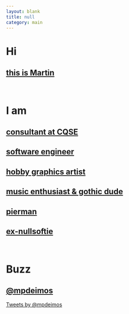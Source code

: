 ```yaml
--- 
layout: blank
title: null
category: main
---
```


<h1 class="clear span-3 first append-1">Hi</h1>
<article class="span-20 last">
	<h1><a href="/about" title="about me">this is Martin</a></h1>
</article>

<div class="clear" style="margin-bottom: 1em;" >&nbsp;</div>

<h1 class="clear span-3 first append-1">I am</h1>
<article class="span-20 last">
	<h1><a href="/work/cqse" title="work at CQSE">consultant at CQSE</a></h1>
	<h1><a href="/portfolio/dev" title="development portfolio">software engineer</a></h1>
	<h1><a href="/portfolio/gfx" title="design portfolio">hobby graphics artist</a></h1>
	<h1><a href="/music" title="music taste">music enthusiast &amp; gothic dude</a></h1>
	<h1><a href="/work/pierlane" title="work at pierlane">pierman</a></h1>
	<h1><a href="/work/nullsoft" title="work at nullsoft">ex-nullsoftie</a></h1>
</article>

<div class="clear" style="margin-bottom: 2em;" >&nbsp;</div>

<h1 class="clear span-3 first append-1">Buzz</h1>
<article class="span-20 last">
	<h1><a href="http://twitter.com/mpdeimos" title="follow me at twitter">@mpdeimos</a></h1>
	<a class="twitter-timeline" data-dnt="true" href="https://twitter.com/mpdeimos" data-widget-id="343095146436497411" data-chrome="noheader nofooter noborders transparent">Tweets by @mpdeimos</a>
	<script>!function(d,s,id){var js,fjs=d.getElementsByTagName(s)[0],p=/^http:/.test(d.location)?'http':'https';if(!d.getElementById(id)){js=d.createElement(s);js.id=id;js.src=p+"://platform.twitter.com/widgets.js";fjs.parentNode.insertBefore(js,fjs);}}(document,"script","twitter-wjs");</script>
</article>
